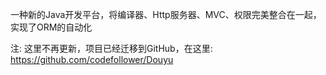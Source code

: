 一种新的Java开发平台，将编译器、Http服务器、MVC、权限完美整合在一起，实现了ORM的自动化

注: 这里不再更新，项目已经迁移到GitHub，在这里: https://github.com/codefollower/Douyu